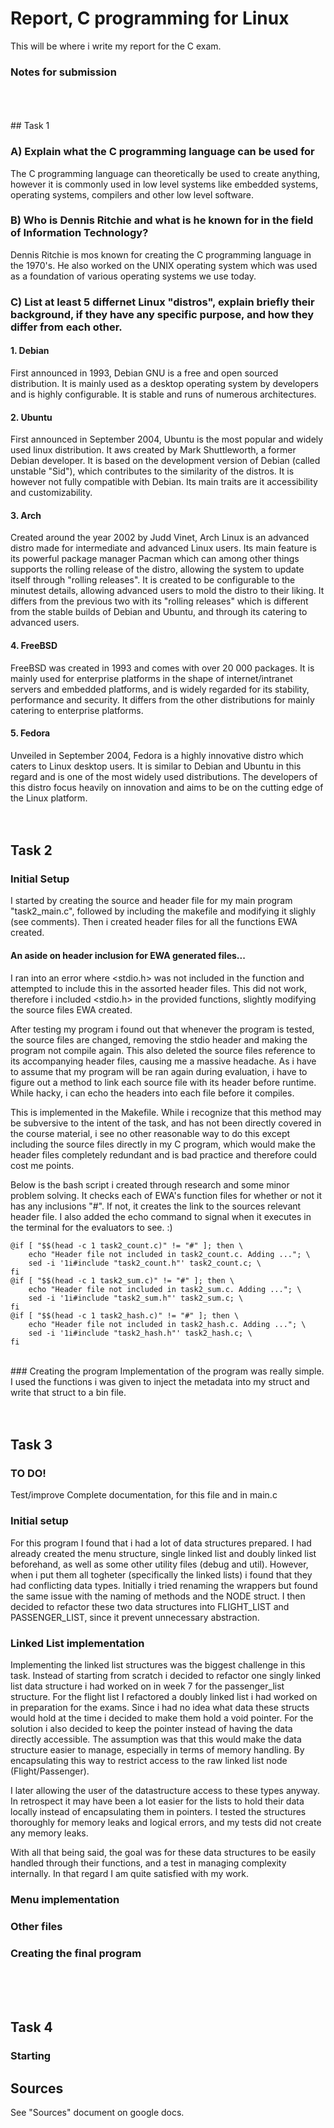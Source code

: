 # Report, C programming for Linux
This will be where i write my report for the C exam.

### Notes for submission
<br />
<br />
<br />
## Task 1

### A) Explain what the C programming language can be used for
The C programming language can theoretically be used to create anything, however it is commonly used in low level systems like embedded systems, operating systems, compilers and other low level software.

### B) Who is Dennis Ritchie and what is he known for in the field of Information Technology?
Dennis Ritchie is mos known for creating the C programming language in the 1970's. He also worked on the UNIX operating system which was used as a foundation of various operating systems we use today.

### C) List at least 5 differnet Linux "distros", explain briefly their background, if they have  any specific purpose, and how they differ from each other.
#### 1. Debian
First announced in 1993, Debian GNU is a free and open sourced distribution. It is mainly used as a desktop operating system by developers and is highly configurable. It is stable and runs of numerous architectures.

#### 2. Ubuntu
First announced in September 2004, Ubuntu is the most popular and widely used linux distribution. It aws created by Mark Shuttleworth, a former Debian developer. It is based on the development version of Debian (called unstable "Sid"), which contributes to the similarity of the distros. It is however not fully compatible with Debian. Its main traits are it accessibility and customizability. 

#### 3. Arch
Created around the year 2002 by Judd Vinet, Arch Linux is an advanced distro made for intermediate and advanced Linux users. Its main feature is its powerful package manager Pacman which can among other things supports the rolling release of the distro, allowing the system to update itself through "rolling releases".
It is created to be configurable to the minutest details, allowing advanced users to mold the distro to their liking. It differs from the previous two with its "rolling releases" which is different from the stable builds of Debian and Ubuntu, and through its catering to advanced users. 

#### 4. FreeBSD
FreeBSD was created in 1993 and comes with over 20 000 packages. It is mainly used for enterprise platforms in the shape of internet/intranet servers and embedded platforms, and is widely regarded for its stability, performance and security. It differs from the other distributions for mainly catering to enterprise platforms.

#### 5. Fedora
Unveiled in September 2004, Fedora is a highly innovative distro which caters to Linux desktop users. It is similar to Debian and Ubuntu in this regard and is one of the most widely used distributions. The developers of this distro focus heavily on innovation and aims to be on the cutting edge of the Linux platform. 
<br />
<br />
<br />
## Task 2

### Initial Setup
I started by creating the source and header file for my main program "task2_main.c", followed by including the makefile and modifying it slighly (see comments). Then i created header files for all the functions EWA created.

#### An aside on header inclusion for EWA generated files...
I ran into an error where <stdio.h> was not included in the function and attempted to include this in the assorted header files. This did not work, therefore i included <stdio.h> in the provided functions, slightly modifying the source files EWA created.

After testing my program i found out that whenever the program is tested, the source files are changed, removing the stdio header and making the program not compile again. This also deleted the source files reference to its accompanying header files, causing me a massive headache. As i have to assume that my program will be ran again during evaluation, i have to figure out a method to link each source file with its header before runtime. While hacky, i can echo the headers into each file before it compiles.

This is implemented in the Makefile. While i recognize that this method may be subversive to the intent of the task, and has not been directly covered in the course material, i see no other reasonable way to do this except including the source files directly in my C program, which would make the header files completely redundant and is bad practice and therefore could cost me points.

Below is the bash script i created through research and some minor problem solving. It checks each of EWA's function files for whether or not it has any inclusions "#". If not, it creates the link to the sources relevant header file. I also added the echo command to signal when it executes in the terminal for the evaluators to see. :)

```
@if [ "$$(head -c 1 task2_count.c)" != "#" ]; then \
	echo "Header file not included in task2_count.c. Adding ..."; \
	sed -i '1i#include "task2_count.h"' task2_count.c; \
fi
@if [ "$$(head -c 1 task2_sum.c)" != "#" ]; then \
	echo "Header file not included in task2_sum.c. Adding ..."; \
	sed -i '1i#include "task2_sum.h"' task2_sum.c; \
fi
@if [ "$$(head -c 1 task2_hash.c)" != "#" ]; then \
	echo "Header file not included in task2_hash.c. Adding ..."; \
	sed -i '1i#include "task2_hash.h"' task2_hash.c; \
fi
```
<br/>
### Creating the program
Implementation of the program was really simple. I used the functions i was given to inject the metadata into my struct and write that struct to a bin file.
<br/>
<br/>
<br/>


## Task 3
### TO DO!
Test/improve
Complete documentation, for this file and in main.c

### Initial setup
For this program I found that i had a lot of data structures prepared. I had already created the menu structure, single linked list and doubly linked list beforehand, as well as some other utility files (debug and util). However, when i put them all togheter (specifically the linked lists) i found that they had conflicting data types. Initially i tried renaming the wrappers but found the same issue with the naming of methods and the NODE struct. I then decided to refactor these two data structures into FLIGHT_LIST and PASSENGER_LIST, since it prevent unnecessary abstraction. 

### Linked List implementation
Implementing the linked list structures was the biggest challenge in this task. Instead of starting from scratch i decided to refactor one singly linked list data structure i had worked on in week 7 for the passenger_list structure. For the flight list I refactored a doubly linked list i had worked on in preparation for the exams. Since i had no idea what data these structs would hold at the time i decided to make them hold a void pointer. For the solution i also decided to keep the pointer instead of having the data directly accessible. The assumption was that this would make the data structure easier to manage, especially in terms of memory handling. By encapsulating this way to restrict access to the raw linked list node (Flight/Passenger).    

I later allowing the user of the datastructure access to these types anyway. In retrospect it may have been a lot easier for the lists to hold their data locally instead of encapsulating them in pointers. I tested the structures thoroughly for memory leaks and logical errors, and my tests did not create any memory leaks.

With all that being said, the goal was for these data structures to be easily handled through their functions, and a test in managing complexity internally. In that regard I am quite satisfied with my work. 

### Menu implementation

### Other files

### Creating the final program

<br/>
<br/>
<br/>

## Task 4
### Starting



## Sources 
See "Sources" document on google docs.
